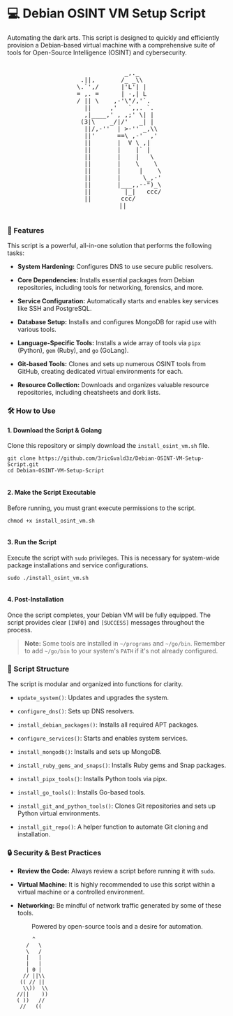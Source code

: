 # :computer: Debian OSINT VM Setup Script

Automating the dark arts. This script is designed to quickly and efficiently provision a Debian-based virtual machine with a comprehensive suite of tools for Open-Source Intelligence (OSINT) and cybersecurity.

<div align="center"> <pre> 
              _,._      
  .||,       /_ _\\     
 \.`',/      |'L'| |    
 = ,. =      | -,| L    
 / || \    ,-'\"/,'`.   
   ||     ,'   `,,. `.  
   ,|____,' , ,;' \| |  
  (3|\    _/|/'   _| |  
   ||/,-''  | >-'' _,\\ 
   ||'      ==\ ,-'  ,' 
   ||       |  V \ ,|   
   ||       |    |` |   
   ||       |    |   \  
   ||       |    \    \ 
   ||       |     |    \
   ||       |      \_,-'
   ||       |___,,--")_\
   ||         |_|   ccc/
   ||        ccc/       
   ||

</pre>

</div>

### :floppy_disk: Features

This script is a powerful, all-in-one solution that performs the following tasks:

-   **System Hardening:** Configures DNS to use secure public resolvers.
    
-   **Core Dependencies:** Installs essential packages from Debian repositories, including tools for networking, forensics, and more.
    
-   **Service Configuration:** Automatically starts and enables key services like SSH and PostgreSQL.
    
-   **Database Setup:** Installs and configures MongoDB for rapid use with various tools.
    
-   **Language-Specific Tools:** Installs a wide array of tools via `pipx` (Python), `gem` (Ruby), and `go` (GoLang).
    
-   **Git-based Tools:** Clones and sets up numerous OSINT tools from GitHub, creating dedicated virtual environments for each.
    
-   **Resource Collection:** Downloads and organizes valuable resource repositories, including cheatsheets and dork lists.
    

### :hammer_and_wrench: How to Use

#### 1. Download the Script & Golang

Clone this repository or simply download the `install_osint_vm.sh` file.

```
git clone https://github.com/3ricGvald3z/Debian-OSINT-VM-Setup-Script.git
cd Debian-OSINT-VM-Setup-Script


```

#### 2. Make the Script Executable

Before running, you must grant execute permissions to the script.

```
chmod +x install_osint_vm.sh


```

#### 3. Run the Script

Execute the script with `sudo` privileges. This is necessary for system-wide package installations and service configurations.

```
sudo ./install_osint_vm.sh


```

#### 4. Post-Installation

Once the script completes, your Debian VM will be fully equipped. The script provides clear `[INFO]` and `[SUCCESS]` messages throughout the process.

> **Note:** Some tools are installed in `~/programs` and `~/go/bin`. Remember to add `~/go/bin` to your system's `PATH` if it's not already configured.

### :scroll: Script Structure

The script is modular and organized into functions for clarity.

-   `update_system()`: Updates and upgrades the system.
    
-   `configure_dns()`: Sets up DNS resolvers.
    
-   `install_debian_packages()`: Installs all required APT packages.
    
-   `configure_services()`: Starts and enables system services.
    
-   `install_mongodb()`: Installs and sets up MongoDB.
    
-   `install_ruby_gems_and_snaps()`: Installs Ruby gems and Snap packages.
    
-   `install_pipx_tools()`: Installs Python tools via pipx.
    
-   `install_go_tools()`: Installs Go-based tools.
    
-   `install_git_and_python_tools()`: Clones Git repositories and sets up Python virtual environments.
    
-   `install_git_repo()`: A helper function to automate Git cloning and installation.
    

### :lock: Security & Best Practices

-   **Review the Code:** Always review a script before running it with `sudo`.
    
-   **Virtual Machine:** It is highly recommended to use this script within a virtual machine or a controlled environment.
    
-   **Networking:** Be mindful of network traffic generated by some of these tools.
    

<div align="center">

Powered by open-source tools and a desire for automation.

</div>
  
            ^
          /   \
          \   /
          |   |
          |   |
          | 0 |
         // ||\\
        (( // ||
         \\))  \\
       //||    ))
       ( ))   //
        //   ((



